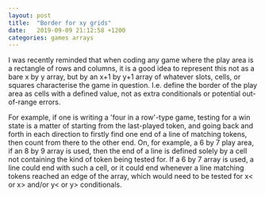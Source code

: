 ```yaml
---
layout: post
title:  "Border for xy grids"
date:   2019-09-09 21:12:58 +1200
categories: games arrays
---
```

I was recently reminded that when coding any game where the play area is a rectangle of rows and columns, it is a good idea to represent this not as a bare x by y array, but by an x+1 by y+1 array of whatever slots, cells, or squares characterise the game in question. I.e. define the border of the play area as cells with a defined value, not as extra conditionals or potential out-of-range errors.

For example, if one is writing a 'four in a row'-type game, testing for a win state is a matter of starting from the last-played token, and going back and forth in each direction to firstly find one end of a line of matching tokens, then count from there to the other end. On, for example, a 6 by 7 play area, if an 8 by 9 array is used, then the end of a line is defined solely by a cell not containing the kind of token being tested for. If a 6 by 7 array is used, a line could end with such a cell, or it could end whenever a line matching tokens reached an edge of the array, which would need to be tested for x< or x> and/or y< or y> conditionals.
